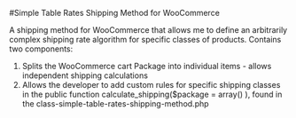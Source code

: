 #Simple Table Rates Shipping Method for WooCommerce

A shipping method for WooCommerce that allows me to define an arbitrarily complex shipping rate algorithm for specific classes of products. Contains two components:
  1) Splits the WooCommerce cart Package into individual items - allows independent shipping calculations
  2) Allows the developer to add custom rules for specific shipping classes in the public function calculate_shipping($package = array() ), found in the class-simple-table-rates-shipping-method.php
